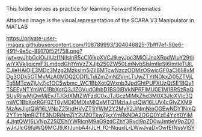 This folder serves as practice for learning Forward Kinematics 


Attached image is the visual representation of the SCARA V3 Manipulator in MATLAB

https://private-user-images.githubusercontent.com/108789993/304046825-7bfff7ef-50e6-491f-9e5c-89170f52f758.png?jwt=eyJhbGciOiJIUzI1NiIsInR5cCI6IkpXVCJ9.eyJpc3MiOiJnaXRodWIuY29tIiwiYXVkIjoicmF3LmdpdGh1YnVzZXJjb250ZW50LmNvbSIsImtleSI6ImtleTUiLCJleHAiOjE3MDc3Mzg2MzksIm5iZiI6MTcwNzczODMzOSwicGF0aCI6Ii8xMDg3ODk5OTMvMzA0MDQ2ODI1LTdiZmZmN2VmLTUwZTYtNDkxZi05ZTVjLTg5MTcwZjUyZjc1OC5wbmc_WC1BbXotQWxnb3JpdGhtPUFXUzQtSE1BQy1TSEEyNTYmWC1BbXotQ3JlZGVudGlhbD1BS0lBVkNPRFlMU0E1M1BRSzRaQSUyRjIwMjQwMjEyJTJGdXMtZWFzdC0xJTJGczMlMkZhd3M0X3JlcXVlc3QmWC1BbXotRGF0ZT0yMDI0MDIxMlQxMTQ1MzlaJlgtQW16LUV4cGlyZXM9MzAwJlgtQW16LVNpZ25hdHVyZT1iYWM2Y2MyY2JiNmNmOGEwNDY1NmQ2YTlmNmRlZTE3NDRjNmZjY2U2OTkwZjkzYmRkNDA2OGQ0YzE4YzY0YjM4JlgtQW16LVNpZ25lZEhlYWRlcnM9aG9zdCZhY3Rvcl9pZD0wJmtleV9pZD0wJnJlcG9faWQ9MCJ9.KtJunbA4rJLH_fO-NquxlLrLWwJvaDxOwfEfNssVlSY
